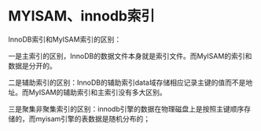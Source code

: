 ﻿# MYISAM、innodb索引

InnoDB索引和MyISAM索引的区别：

一是主索引的区别，InnoDB的数据文件本身就是索引文件。而MyISAM的索引和数据是分开的。

二是辅助索引的区别：InnoDB的辅助索引data域存储相应记录主键的值而不是地址。而MyISAM的辅助索引和主索引没有多大区别。

三是聚集非聚集索引的区别：innodb引擎的数据在物理磁盘上是按照主键顺序存储的，而myisam引擎的表数据是随机分布的；
